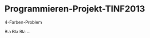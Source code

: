 Programmieren-Projekt-TINF2013
==============================

4-Farben-Problem




Bla Bla Bla ...
